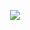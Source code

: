 <p align="center">
  <a href="https://github.com/DenverCoder1/readme-typing-svg"><img src="https://readme-typing-svg.herokuapp.com?lines=Hi,+I'm+Megaterion!;I+love+coding!;I+love+gaming!;I+love+learning!;&center=true&width=500&height=50"></a>
</p>
